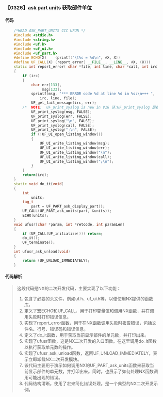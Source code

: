 ### 【0326】ask part units 获取部件单位

#### 代码

```cpp
    /*HEAD ASK_PART_UNITS CCC UFUN */  
    #include <stdio.h>  
    #include <string.h>  
    #include <uf.h>  
    #include <uf_ui.h>  
    #include <uf_part.h>  
    #define ECHO(X)    (printf("\t%s = %d\n", #X, X))  
    #define UF_CALL(X) (report_error( __FILE__, __LINE__, #X, (X)))  
    static int report_error( char *file, int line, char *call, int irc)  
    {  
        if (irc)  
        {  
            char err[133],  
                 msg[133];  
            sprintf(msg, "*** ERROR code %d at line %d in %s:\n+++ ",  
                irc, line, file);  
            UF_get_fail_message(irc, err);  
        /*  NOTE:  UF_print_syslog is new in V18 译:UF_print_syslog 是在 V18 版本中新增的功能。 */  
            UF_print_syslog(msg, FALSE);  
            UF_print_syslog(err, FALSE);  
            UF_print_syslog("\n", FALSE);  
            UF_print_syslog(call, FALSE);  
            UF_print_syslog(";\n", FALSE);  
            if (!UF_UI_open_listing_window())  
            {  
                UF_UI_write_listing_window(msg);  
                UF_UI_write_listing_window(err);  
                UF_UI_write_listing_window("\n");  
                UF_UI_write_listing_window(call);  
                UF_UI_write_listing_window(";\n");  
            }  
        }  
        return(irc);  
    }  
    static void do_it(void)  
    {  
        int  
            units;  
        tag_t  
            part = UF_PART_ask_display_part();  
        UF_CALL(UF_PART_ask_units(part, &units));  
        ECHO(units);  
    }  
    void ufusr(char *param, int *retcode, int paramLen)  
    {  
        if (UF_CALL(UF_initialize())) return;  
        do_it();  
        UF_terminate();  
    }  
    int ufusr_ask_unload(void)  
    {  
        return (UF_UNLOAD_IMMEDIATELY);  
    }

```

#### 代码解析

> 这段代码是NX的二次开发代码，主要实现了以下功能：
>
> 1. 包含了必要的头文件，例如uf.h、uf_ui.h等，以便使用NX提供的函数库。
> 2. 定义了宏ECHO和UF_CALL，用于打印变量值和调用NX函数，并在调用失败时打印错误信息。
> 3. 实现了report_error函数，用于在NX函数调用失败时报告错误，包括文件名、行号、错误码和错误信息。
> 4. 定义了do_it函数，用于获取当前显示部件的单元数，并打印出来。
> 5. 实现了ufusr函数，这是NX二次开发的入口函数。在这里调用do_it函数以执行获取单元数的操作。
> 6. 实现了ufusr_ask_unload函数，返回UF_UNLOAD_IMMEDIATELY，表示立即卸载NX二次开发模块。
> 7. 该代码主要用于演示如何调用NX的UF_PART_ask_units函数来获取当前显示部件的单元数，并打印出来。同时，也展示了如何处理NX函数调用可能出现的错误。
> 8. 代码结构清晰，使用了宏来简化错误处理，是一个典型的NX二次开发示例。
>
